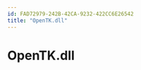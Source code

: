 ```yaml
---
id: FAD72979-242B-42CA-9232-422CC6E26542
title: "OpenTK.dll"
---
```


<a name="OpenTK.dll" class="injected"></a>


# OpenTK.dll
